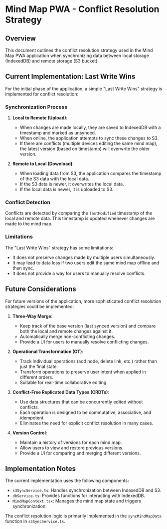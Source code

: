 # Mind Map PWA - Conflict Resolution Strategy

## Overview

This document outlines the conflict resolution strategy used in the Mind Map PWA application when synchronizing data between local storage (IndexedDB) and remote storage (S3 bucket).

## Current Implementation: Last Write Wins

For the initial phase of the application, a simple "Last Write Wins" strategy is implemented for conflict resolution:

### Synchronization Process

1. **Local to Remote (Upload)**:
   - When changes are made locally, they are saved to IndexedDB with a timestamp and marked as unsynced.
   - When online, the application attempts to sync these changes to S3.
   - If there are conflicts (multiple devices editing the same mind map), the latest version (based on timestamp) will overwrite the older version.

2. **Remote to Local (Download)**:
   - When loading data from S3, the application compares the timestamp of the S3 data with the local data.
   - If the S3 data is newer, it overwrites the local data.
   - If the local data is newer, it is uploaded to S3.

### Conflict Detection

Conflicts are detected by comparing the `lastModified` timestamp of the local and remote data. This timestamp is updated whenever changes are made to the mind map.

### Limitations

The "Last Write Wins" strategy has some limitations:

- It does not preserve changes made by multiple users simultaneously.
- It may lead to data loss if two users edit the same mind map offline and then sync.
- It does not provide a way for users to manually resolve conflicts.

## Future Considerations

For future versions of the application, more sophisticated conflict resolution strategies could be implemented:

1. **Three-Way Merge**:
   - Keep track of the base version (last synced version) and compare both the local and remote changes against it.
   - Automatically merge non-conflicting changes.
   - Provide a UI for users to manually resolve conflicting changes.

2. **Operational Transformation (OT)**:
   - Track individual operations (add node, delete link, etc.) rather than just the final state.
   - Transform operations to preserve user intent when applied in different orders.
   - Suitable for real-time collaborative editing.

3. **Conflict-Free Replicated Data Types (CRDTs)**:
   - Use data structures that can be concurrently edited without conflicts.
   - Each operation is designed to be commutative, associative, and idempotent.
   - Eliminates the need for explicit conflict resolution in many cases.

4. **Version Control**:
   - Maintain a history of versions for each mind map.
   - Allow users to view and restore previous versions.
   - Provide a UI for comparing and merging different versions.

## Implementation Notes

The current implementation uses the following components:

- `s3SyncService.ts`: Handles synchronization between IndexedDB and S3.
- `dbService.ts`: Provides functions for interacting with IndexedDB.
- `MindMapContext.tsx`: Manages the mind map state and triggers synchronization.

The conflict resolution logic is primarily implemented in the `syncMindMapData` function in `s3SyncService.ts`.

